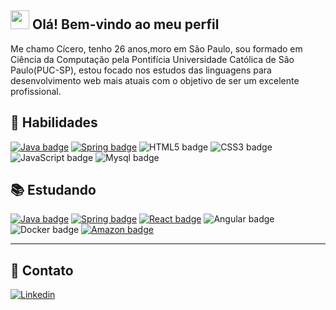 

## <img src="https://media.giphy.com/media/hvRJCLFzcasrR4ia7z/giphy.gif" width="30px"> Olá! Bem-vindo ao meu perfil

<p>
Me chamo Cícero, tenho 26 anos,moro em São Paulo, sou formado em Ciência da Computação pela Pontifícia Universidade Católica de São Paulo(PUC-SP), estou focado nos estudos das linguagens para desenvolvimento web mais atuais com o objetivo de ser um excelente profissional.
</p>


## 📌 Habilidades

[![Java badge](https://img.shields.io/badge/-JAVA-007396?style=flat-square&logo=java&logoColor=white&link=https://www.java.com)](https://www.java.com)
[![Spring badge](https://img.shields.io/badge/-Spring_Boot-6DB33F?style=flat-square&logo=spring&logoColor=white&link=https://spring.io/projects/spring-boot)](https://spring.io/projects/spring-boot)
![HTML5 badge](https://img.shields.io/badge/-HTML5-E34F26?style=flat-square&logo=HTML5&logoColor=white)
![CSS3 badge](https://img.shields.io/badge/-CSS3-1572B6?style=flat-square&logo=CSS3&logoColor=white)
![JavaScript badge](https://img.shields.io/badge/-JavaScript-F29400?style=flat-square&logo=javascript&logoColor=white)
![Mysql badge](https://img.shields.io/badge/MySQL-00000F?style=for-the-badge&logo=mysql&logoColor=white)

## 📚 Estudando

[![Java badge](https://img.shields.io/badge/-JAVA-007396?style=flat-square&logo=java&logoColor=white&link=https://www.java.com)](https://www.java.com)
[![Spring badge](https://img.shields.io/badge/-Spring_Boot-6DB33F?style=flat-square&logo=spring&logoColor=white&link=https://spring.io/projects/spring-boot)](https://spring.io/projects/spring-boot)
[![React badge](https://img.shields.io/badge/-ReactJS-13B5EA?style=flat-square&logo=react&logoColor=white&link=https://reactjs.org)](https://reactjs.org)
![Angular badge](https://img.shields.io/badge/Angular-DD0031?style=for-the-badge&logo=angular&logoColor=white)
![Docker badge](https://img.shields.io/badge/Docker-2CA5E0?style=for-the-badge&logo=docker&logoColor=white)
[![Amazon badge](https://img.shields.io/badge/Amazon_AWS-232F3E?style=for-the-badge&logo=amazon-aws&logoColor=white)](https://aws.amazon.com/)

---

## :boy: **Contato**

<div>
        <a href="https://www.linkedin.com/in/c%C3%ADcero-souza-fran%C3%A7a/"><img src="https://img.shields.io/badge/LinkedIn-0077B5?style=for-the-badge&logo=linkedin&logoColor=white" alt="Linkedin"></a>   
</div>
